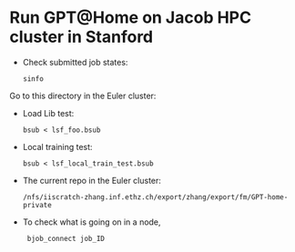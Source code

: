 # Run GPT@Home on Jacob HPC cluster in Stanford


- Check submitted job states:

      sinfo

Go to this directory in the Euler cluster:

- Load Lib test:

      bsub < lsf_foo.bsub

- Local training test:

      bsub < lsf_local_train_test.bsub


- The current repo in the Euler cluster:

      /nfs/iiscratch-zhang.inf.ethz.ch/export/zhang/export/fm/GPT-home-private 



- To check what is going on in a node,

       bjob_connect job_ID